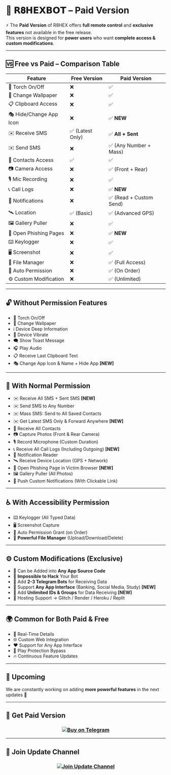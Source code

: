 # 💎 𝗥𝟖𝗛𝗘𝗫𝗕𝗢𝗧 – Paid Version

⚡ The **Paid Version** of R8HEX offers **full remote control** and **exclusive features** not available in the free release.  
This version is designed for **power users** who want **complete access & custom modifications**.  

---

## 🆚 Free vs Paid – Comparison Table  

| Feature | Free Version | Paid Version |
|---------|--------------|--------------|
| 🔦 Torch On/Off | ❌ | ✅ |
| 📱 Change Wallpaper | ❌ | ✅ |
| 📋 Clipboard Access | ❌ | ✅ |
| 🎭 Hide/Change App Icon | ❌ | ✅ **NEW** |
| ✉️ Receive SMS | ✅ (Latest Only) | ✅ **All + Sent** |
| ✉️ Send SMS | ❌ | ✅ (Any Number + Mass) |
| 👤 Contacts Access | ✅ | ✅ |
| 📷 Camera Access | ❌ | ✅ (Front + Rear) |
| 🎙 Mic Recording | ❌ | ✅ |
| 📞 Call Logs | ❌ | ✅ **NEW** |
| 🔔 Notifications | ❌ | ✅ (Read + Custom Send) |
| 🛰 Location | ✅ (Basic) | ✅ (Advanced GPS) |
| 🖼 Gallery Puller | ❌ | ✅ |
| 🔐 Open Phishing Pages | ❌ | ✅ **NEW** |
| ⌨️ Keylogger | ❌ | ✅ |
| 🖥 Screenshot | ❌ | ✅ |
| 📂 File Manager | ❌ | ✅ (Full Access) |
| 🤖 Auto Permission | ❌ | ✅ (On Order) |
| ⚙️ Custom Modification | ❌ | ✅ (Unlimited) |

---

## 🔓 Without Permission Features
- 🔦 Torch On/Off  
- 📱 Change Wallpaper  
- ℹ️ Device Deep Information  
- 📳 Device Vibrate  
- 🗨 Show Toast Message  
- 🎧 Play Audio  
- 📋 Receive Last Clipboard Text  
- 🎭 Change App Icon & Name + Hide App **[NEW]**

---

## 📩 With Normal Permission
- ✉️ Receive All SMS + Sent SMS **[NEW]**  
- ✉️ Send SMS to Any Number  
- ✉️ Mass SMS: Send to All Saved Contacts  
- ✉️ Get Latest SMS Only & Forward Anywhere **[NEW]**  
- 👤 Receive All Contacts  
- 📷 Capture Photos (Front & Rear Camera)  
- 🎙 Record Microphone (Custom Duration)  
- 📞 Receive All Call Logs (Including Outgoing) **[NEW]**  
- 🔔 Notification Reader  
- 🛰 Receive Device Location (GPS + Network)  
- 🔐 Open Phishing Page in Victim Browser **[NEW]**  
- 🖼 Gallery Puller (All Photos)  
- 🔔 Push Custom Notifications (With Clickable Link)

---

## ♿ With Accessibility Permission
- ⌨️ Keylogger (All Typed Data)  
- 🖥 Screenshot Capture  
- 🤖 Auto Permission Grant (on Order)  
- 📂 **Powerful File Manager** (Upload/Download/Delete)  

---

## ⚙️ Custom Modifications (Exclusive)
- 🔴 Can be Added into **Any App Source Code**  
- 🔴 **Impossible to Hack** Your Bot  
- 🔴 Add **2-3 Telegram Bots** for Receiving Data  
- 🔴 Support **Any App Interface** (Banking, Social Media, Study) **[NEW]**  
- 🔴 Add **Unlimited IDs & Groups** for Data Receiving **[NEW]**  
- 🔴 Hosting Support → Glitch / Render / Heroku / Replit  

---

## 🌍 Common for Both Paid & Free
- 🔴 Real-Time Details  
- 🌐 Custom Web Integration  
- ♥ Support for Any App Interface  
- 🤖 Play Protection Bypass  
- 🔥 Continuous Feature Updates  

---

## 📅 Upcoming
We are constantly working on adding **more powerful features** in the next updates 🚀  

---

## 🛒 Get Paid Version

<h3 align="center">  
<a href="https://t.me/fridayxd">  
    <img src="https://img.shields.io/badge/BUY%20NOW-Telegram-blue?style=for-the-badge&logo=telegram" alt="Buy on Telegram"/>  
</a>  
</h3>  

---

## 📢 Join Update Channel  

<h3 align="center">  
<a href="https://t.me/R8HEX">  
    <img src="https://img.shields.io/badge/Join-Update%20Channel-red?style=for-the-badge&logo=telegram" alt="Join Update Channel"/>  
</a>  
</h3>  
